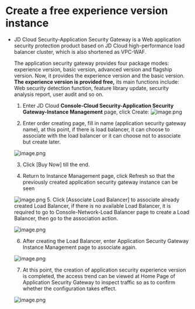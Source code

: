 # Create a free experience version instance 

- JD Cloud Security-Application Security Gateway is a Web application security protection product based on JD Cloud high-performance load balancer cluster, which is also shortened as VPC-WAF.

  The application security gateway provides four package modes: experience version, basic version, advanced version and flagship version. Now, it provides the experience version and the basic version. **The experience version is provided free,** its main functions include: Web security detection function, feature library update, security analysis report, user audit and so on.

  1. Enter JD Cloud **Console-Cloud Security-Application Security Gateway-Instance Management** page, click Create: ![image.png](https://img1.jcloudcs.com/cms/b5e03c75-9d4c-4e05-8403-6d00b6c4851a20180815151830.png)

  2. Enter order creating page, fill in name (application security gateway name), at this point, if there is load balancer, it can choose to associate with the load balancer or it can choose not to associate but create later.

  ![image.png](https://img1.jcloudcs.com/cms/b56ee557-458e-427d-90e4-a82c19d8d94e20180815152101.png)

  3. Click [Buy Now] till the end.

  4. Return to Instance Management page, click Refresh so that the previously created application security gateway instance can be seen

  ![image.png](https://img1.jcloudcs.com/cms/7ade0ed0-f86e-4627-8399-2de40c8e50bc20180815152427.png)      5. Click [Associate Load Balancer] to associate already created Load Balancer, if there is no available Load Balancer, it is required to go to Console-Network-Load Balancer page to create a Load Balancer, then go to the association action.

  ![image.png](https://img1.jcloudcs.com/cms/c58c4c65-ca5a-492a-89a0-474f3d2772d520180815152658.png)

  6. After creating the Load Balancer, enter Application Security Gateway Instance Management page to associate again.

  ![image.png](https://img1.jcloudcs.com/cms/2b62793e-20e9-4563-8117-43dd8a3a32ca20180815152931.png)

  7. At this point, the creation of application security experience version is completed, the access trend can be viewed at Home Page of Application Security Gateway to inspect traffic so as to confirm whether the configuration takes effect.

  ![image.png](https://img1.jcloudcs.com/cms/b4232217-90d7-4193-8fd5-abd0bd14f6df20180815153051.png)

